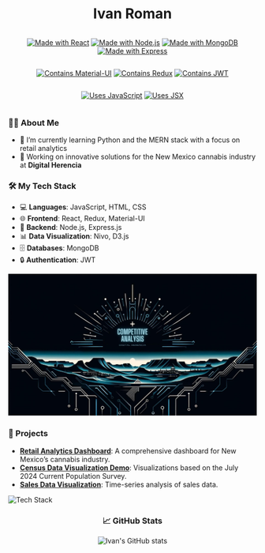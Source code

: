 <div align="center">
<H1/> Ivan Roman
</div>

<div align="center">
  <div style="display: flex; justify-content: center; align-items: center; flex-wrap: wrap; gap: 10px;">

[![Made with React](https://img.shields.io/badge/Made%20with-React-61DAFB.svg?style=for-the-badge&logo=react&logoColor=white)](https://reactjs.org/)
[![Made with Node.js](https://img.shields.io/badge/Made%20with-Node.js-339933.svg?style=for-the-badge&logo=node.js&logoColor=white)](https://nodejs.org/)
[![Made with MongoDB](https://img.shields.io/badge/Made%20with-MongoDB-47A248.svg?style=for-the-badge&logo=mongodb&logoColor=white)](https://www.mongodb.com/)
[![Made with Express](https://img.shields.io/badge/Made%20with-Express-000000.svg?style=for-the-badge&logo=express&logoColor=white)](https://expressjs.com/)

  </div>
</div>

<div align="center">
  <div style="display: flex; justify-content: center; align-items: center; flex-wrap: wrap; gap: 10px;">

[![Contains Material-UI](https://img.shields.io/badge/Material--UI-0081CB.svg?style=for-the-badge&logo=material-ui&logoColor=white)](https://mui.com/)
[![Contains Redux](https://img.shields.io/badge/Contains-Redux-764ABC.svg?style=for-the-badge&logo=redux&logoColor=white)](https://redux.js.org/)
[![Contains JWT](https://img.shields.io/badge/Contains-JWT-000000.svg?style=for-the-badge&logo=json-web-tokens&logoColor=white)](https://jwt.io/)

  </div>
</div>

<div align="center">
  <div style="display: flex; justify-content: center; align-items: center; flex-wrap: wrap; gap: 10px;">

[![Uses JavaScript](https://img.shields.io/badge/Uses-JavaScript-F7DF1E.svg?style=for-the-badge&logo=javascript&logoColor=black)](https://developer.mozilla.org/en-US/docs/Web/JavaScript)
[![Uses JSX](https://img.shields.io/badge/Uses-JSX-61DAFB.svg?style=for-the-badge&logo=react&logoColor=white)](https://reactjs.org/docs/introducing-jsx.html)

  </div>
</div>

### 👨‍💻 About Me
- 🌱 I’m currently learning Python and the MERN stack with a focus on retail analytics 
- 💼 Working on innovative solutions for the New Mexico cannabis industry at **Digital Herencia**

### 🛠️ My Tech Stack
- 💻 **Languages**: JavaScript, HTML, CSS
- 🌐 **Frontend**: React, Redux, Material-UI
- 🚀 **Backend**: Node.js, Express.js
- 📊 **Data Visualization**: Nivo, D3.js
- 🗄️ **Databases**: MongoDB
- 🔒 **Authentication**: JWT

![Digital Herencia](https://github.com/DigitalHerencia/NM-Cannabis-Analytics/raw/main/client/src/assets/splash2.jpg)

### 🚀 Projects
- **[Retail Analytics Dashboard](https://github.com/DigitalHerencia/retail-analytics-dashboard)**: A comprehensive dashboard for New Mexico’s cannabis industry.
- **[Census Data Visualization Demo](https://github.com/DigitalHerencia/CensusDataVisualizationDemo)**: Visualizations based on the July 2024 Current Population Survey.
- **[Sales Data Visualization](https://github.com/DigitalHerencia/NM-Cannabis-Analytics)**: Time-series analysis of sales data.

![Tech Stack](https://github.com/DigitalHerencia/NM-Cannabis-Analytics/raw/main/client/src/assets/Untitleddesign.jpg)

<div align="center">
  
### 📈 GitHub Stats
![Ivan's GitHub stats](https://github-readme-stats.vercel.app/api?username=DigitalHerencia&show_icons=true&theme=radical)

</div>




